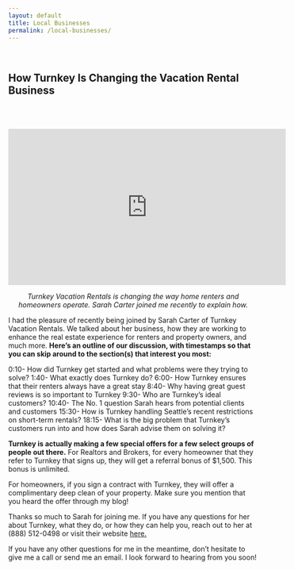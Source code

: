 ```yaml
---
layout: default
title: Local Businesses
permalink: /local-businesses/
---
```

<br>
<h2>How Turnkey Is Changing the Vacation Rental Business</h2>

<br><br>
<iframe width="560" height="315" src="https://www.youtube.com/embed/ltnB7gINY_s?rel=0" frameborder="0" allowfullscreen="" allow="accelerometer; autoplay; encrypted-media; gyroscope; picture-in-picture"></iframe>

<p style="text-align: center;"><em>Turnkey Vacation Rentals is changing the way home renters and homeowners operate. Sarah Carter joined me recently to explain how.</em></p>

I had the pleasure of recently being joined by Sarah Carter of Turnkey Vacation Rentals. We talked about her business, how they are working to enhance the real estate experience for renters and property owners, and much more. <strong>Here’s an outline of our discussion, with timestamps so that you can skip around to the section(s) that interest you most:</strong>

0:10- How did Turnkey get started and what problems were they trying to solve?
1:40- What exactly does Turnkey do?
6:00- How Turnkey ensures that their renters always have a great stay
8:40- Why having great guest reviews is so important to Turnkey
9:30- Who are Turnkey’s ideal customers?
10:40- The No. 1 question Sarah hears from potential clients and customers
15:30- How is Turnkey handling Seattle’s recent restrictions on short-term rentals?
18:15- What is the big problem that Turnkey’s customers run into and how does Sarah advise them on solving it?

<strong>Turnkey is actually making a few special offers for a few select groups of people out there.</strong> For Realtors and Brokers, for every homeowner that they refer to Turnkey that signs up, they will get a referral bonus of $1,500. This bonus is unlimited.

For homeowners, if you sign a contract with Turnkey, they will offer a complimentary deep clean of your property. Make sure you mention that you heard the offer through my blog!

Thanks so much to Sarah for joining me. If you have any questions for her about Turnkey, what they do, or how they can help you, reach out to her at (888) 512-0498 or visit their website <a href="https://www.turnkeyvr.com/" target="_blank">here.</a>

If you have any other questions for me in the meantime, don’t hesitate to give me a call or send me an email. I look forward to hearing from you soon!
